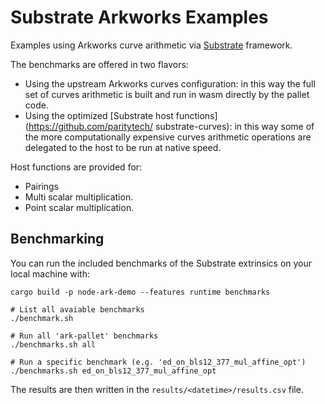 # Substrate Arkworks Examples

Examples using Arkworks curve arithmetic via [Substrate](https://github.com/paritytech/polkadot-sdk/) framework.

The benchmarks are offered in two flavors:
- Using the upstream Arkworks curves configuration: in this way the full set of curves arithmetic is built
  and run in wasm directly by the pallet code.
- Using the optimized [Substrate host functions](https://github.com/paritytech/
  substrate-curves): in this way some of the more computationally expensive
  curves arithmetic operations are delegated to the host to be run at native
  speed.

Host functions are provided for:
- Pairings
- Multi scalar multiplication.
- Point scalar multiplication.

## Benchmarking

You can run the included benchmarks of the Substrate extrinsics on your local machine with:

```shell
cargo build -p node-ark-demo --features runtime benchmarks

# List all avaiable benchmarks
./benchmark.sh

# Run all 'ark-pallet' benchmarks
./benchmarks.sh all

# Run a specific benchmark (e.g. 'ed_on_bls12_377_mul_affine_opt')
./benchmarks.sh ed_on_bls12_377_mul_affine_opt
```

The results are then written in the `results/<datetime>/results.csv` file.
